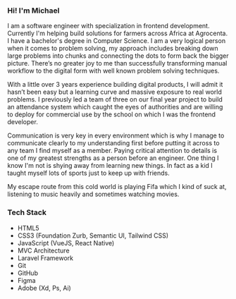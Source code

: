 ### Hi! I'm Michael

I am a software engineer with specialization in frontend development. Currently I'm helping build solutions for farmers across Africa at Agrocenta. I have a bachelor's degree in Computer Science. I am a very logical person when it comes to problem solving, my approach includes breaking down large problems into chunks and connecting the dots to form back the bigger picture. There’s no greater joy to me than successfully transforming manual workflow to the digital form with well known problem solving techniques.

With a little over 3 years experience building digital products, I will admit it hasn’t been easy but a learning curve and massive exposure to real world problems. I previously led a team of three on our final year project to build an attendance system which caught the eyes of authorities and are willing to deploy for commercial use by the school on which I was the frontend developer.

Communication is very key in every environment which is why I manage to communicate clearly to my understanding first before putting it across to any team I find myself as a member. Paying critical attention to details is one of my greatest strengths as a person before an engineer. One thing I know I'm not is shying away from learning new things. In fact as a kid I taught myself lots of sports just to keep up with friends.

My escape route from this cold world is playing Fifa which I kind of suck at, listening to music heavily and sometimes watching movies.

### Tech Stack
* HTML5
* CSS3 (Foundation Zurb, Semantic UI, Tailwind CSS)
* JavaScript (VueJS, React Native)
* MVC Architecture 
* Laravel Framework
* Git
* GitHub
* Figma
* Adobe (Xd, Ps, Ai)

